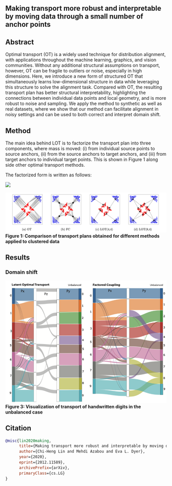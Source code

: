 ## Making transport more robust and interpretable by moving data through a small number of anchor points

## Abstract
Optimal transport (OT) is a widely used technique for distribution alignment, with applications throughout the machine learning, graphics, and vision communities. Without any additional structural assumptions on transport, however, OT can be fragile to outliers or noise, especially in high dimensions. Here, we introduce a new form of structured OT that simultaneously learns low-dimensional structure in data while leveraging this structure to solve the alignment task. Compared with OT, the resulting transport plan has better structural interpretability, highlighting the connections between individual data points and local geometry, and is more robust to noise and sampling. We apply the method to synthetic as well as real datasets, where we show that our method can facilitate alignment in noisy settings and can be used to both correct and interpret domain shift.

## Method
The main idea behind LOT is to factorize the transport plan into three components, where mass is moved: (i) from individual source points to source anchors, (ii) from the source anchors to target anchors, and (iii) from target anchors to individual target points. This is shown in Figure 1 along side other optimal transport methods.

The factorized form is written as follows:

![](https://latex.codecogs.com/svg.latex?\mathbf{P}=\mathbf{P}_{x}%20\operatorname{diag}\left(\mathbf{u}_{z}^{-1}\right)%20\mathbf{P}_{z}%20\operatorname{diag}\left(\mathbf{v}_{z}^{-1}\right)%20\mathbf{P}_{y})

![](imgs/figure1.png)
**Figure 1: Comparison of transport plans obtained for different methods applied to clustered data**

## Results

### Domain shift
![](imgs/figure3.png)
**Figure 3: Visualization of transport of handwritten digits in the unbalanced case**

## Citation

```bibtex
@misc{lin2020making,
      title={Making transport more robust and interpretable by moving data through a small number of anchor points}, 
      author={Chi-Heng Lin and Mehdi Azabou and Eva L. Dyer},
      year={2020},
      eprint={2012.11589},
      archivePrefix={arXiv},
      primaryClass={cs.LG}
}
```
